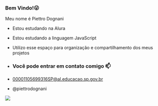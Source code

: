 ### Bem Vindo!😜

Meu nome é Piettro Dognani 

- Estou estudando na Alura
- Estou estudando a linguagem JavaScript
- Utilizo esse espaço para organização e compartilhamento dos meus projetos

- ### Você pode entrar em contato comigo 📫

- 00001105699316SP@al.educacao.sp.gov.br
  
- @piettrodognani

 ![](https://media1.tenor.com/m/GqqiTpy6snoAAAAd/afonsinha.gif)
